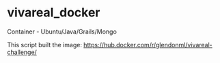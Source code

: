 # vivareal_docker
Container - Ubuntu/Java/Grails/Mongo

This script built the image:
https://hub.docker.com/r/glendonml/vivareal-challenge/
